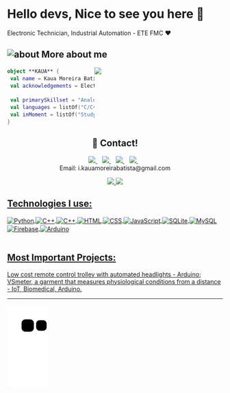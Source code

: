 # Hello devs, Nice to see you here 👋


Electronic Technician, Industrial Automation - ETE FMC ❤️

## <img width="45" alt="about" src="https://raw.github.com/elizarov/elizarov/master/about.png"> More about me

<img align="right" width="300" src="https://i2.wp.com/allhtaccess.info/wp-content/uploads/2018/03/programming.gif?fit=1281%2C716&ssl=1" />

```kotlin
object **KAUA** {
 val name = Kaua Moreira Batista
 val acknowledgements = Electronic, Industrial Automation
 
 val primarySkillset = "Analogic and Digital Electronic, Microcontrollers"
 val languages = listOf("C/C++","Python","HTML","CSS","JavaScript","SQL") 
 val inMoment = listOf("Studying for the entrance exam")
}
```

<h2 align='center'>
 💬 Contact!
</h2>
<p align='center'>
  <a href="https://www.linkedin.com/in/kauamb2/">
    <img src="https://img.shields.io/badge/LinkedIn-0077B5?style=for-the-badge&logo=linkedin&logoColor=white" />
  </a>&nbsp;&nbsp;
  <a href="https://www.instagram.com/kaua_moreira_batista/">
    <img src="https://img.shields.io/badge/instagram-%23E4405F.svg?&style=for-the-badge&logo=instagram&logoColor=white" />        
  </a>&nbsp;&nbsp;
 <a href="https://www.facebook.com/kaua.moreira.522066">
    <img src="https://img.shields.io/badge/Facebook-1877F2?style=for-the-badge&logo=facebook&logoColor=white" />        
  </a>&nbsp;&nbsp;
 <a href="https://www.youtube.com/channel/UCdwFAf2m1_kYfJKTWFwsfiw/videos">
    <img src="https://img.shields.io/badge/YouTube-FF0000?style=for-the-badge&logo=youtube&logoColor=white" />        
  </a>&nbsp;&nbsp;
  <br>
  Email: i.kauamoreirabatista@gmail.com
 <br>
 
<div align="center">
  <a href="https://github.com/KauaMB2">
  <img height="180em" src="https://github-readme-stats.vercel.app/api?username=KauaMB2&show_icons=true&theme=tokyonight&include_all_commits=true&count_private=true"/>
  <img height="180em" src="https://github-readme-stats.vercel.app/api/top-langs/?username=KauaMB2&layout=compact&langs_count=7&theme=tokyonight"/>
</div>
 
## Technologies I use:
 
<div style = "display: inline_block"<br/>
    <img align = "center"alt = "Python" src = "https://img.shields.io/badge/Python-3776AB?style=for-the-badge&logo=python&logoColor=white"/>
    <img/ align = "center"alt = "C++" src = "https://img.shields.io/badge/C-00599C?style=for-the-badge&logo=c&logoColor=white"/>
    <img/ align = "center"alt = "C++" src = "https://img.shields.io/badge/C%2B%2B-00599C?style=for-the-badge&logo=c%2B%2B&logoColor=white"/>
    <img/ align="center" alt = "HTML" src = "https://img.shields.io/badge/HTML5-E34F26?style=for-the-badge&logo=html5&logoColor=white"/>
    <img/ align="center" alt = "CSS" src = "https://img.shields.io/badge/CSS3-1572B6?style=for-the-badge&logo=css3&logoColor=white"/>
    <img/ align="center" alt = "JavaScript" src = "https://img.shields.io/badge/JavaScript-323330?style=for-the-badge&logo=javascript&logoColor=F7DF1E"/>
    <img/ align="center" alt = "SQLite" src = "https://img.shields.io/badge/SQLite-07405E?style=for-the-badge&logo=sqlite&logoColor=white"/>
    <img/ align="center" alt = "MySQL" src = "https://img.shields.io/badge/MySQL-005C84?style=for-the-badge&logo=mysql&logoColor=white"/>
    <img/ align="center" alt = "Firebase" src = "https://img.shields.io/badge/Firebase-FF6F00?style=for-the-badge&logo=firebase&logoColor=white"/>
    <img/ align="center" alt = "Arduino" src = "https://img.shields.io/badge/Arduino-00979D?style=for-the-badge&logo=Arduino&logoColor=white"/>
</div><br/>

## Most Important Projects:
    

<a href="https://www.youtube.com/watch?v=oc6nMRU68TE&t=1s">Low cost remote control trolley with automated headlights - Arduino;</a>
<br>
<a href="https://www.youtube.com/watch?v=TFDpEObSw-Q">VSmeter, a garment that measures physiological conditions from a distance - IoT, Biomedical, Arduino.</a>
<hr/>

![Snake animation](https://github.com/KauaMB2/KauaMB2/blob/output/github-contribution-grid-snake.svg)
